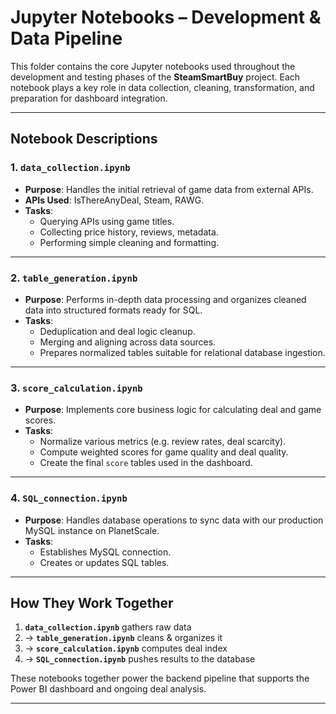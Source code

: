 # Jupyter Notebooks – Development & Data Pipeline

This folder contains the core Jupyter notebooks used throughout the development and testing phases of the **SteamSmartBuy** project. Each notebook plays a key role in data collection, cleaning, transformation, and preparation for dashboard integration.

---

## Notebook Descriptions

### 1. `data_collection.ipynb`
- **Purpose**: Handles the initial retrieval of game data from external APIs.
- **APIs Used**: IsThereAnyDeal, Steam, RAWG.
- **Tasks**:
  - Querying APIs using game titles.
  - Collecting price history, reviews, metadata.
  - Performing simple cleaning and formatting.

---

### 2. `table_generation.ipynb`
- **Purpose**: Performs in-depth data processing and organizes cleaned data into structured formats ready for SQL.
- **Tasks**:
  - Deduplication and deal logic cleanup.
  - Merging and aligning across data sources.
  - Prepares normalized tables suitable for relational database ingestion.

---

### 3. `score_calculation.ipynb`
- **Purpose**: Implements core business logic for calculating deal and game scores.
- **Tasks**:
  - Normalize various metrics (e.g. review rates, deal scarcity).
  - Compute weighted scores for game quality and deal quality.
  - Create the final `score` tables used in the dashboard.

---

### 4. `SQL_connection.ipynb`
- **Purpose**: Handles database operations to sync data with our production MySQL instance on PlanetScale.
- **Tasks**:
  - Establishes MySQL connection.
  - Creates or updates SQL tables.

---

## How They Work Together

1. **`data_collection.ipynb`** gathers raw data  
2. → **`table_generation.ipynb`** cleans & organizes it  
3. → **`score_calculation.ipynb`** computes deal index  
4. → **`SQL_connection.ipynb`** pushes results to the database  

These notebooks together power the backend pipeline that supports the Power BI dashboard and ongoing deal analysis.

---